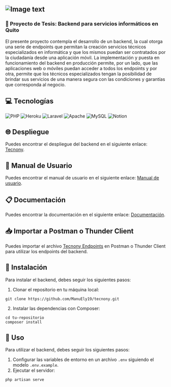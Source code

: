 ![Image text](https://res.cloudinary.com/dlzylh5f6/image/upload/v1675559741/logo/Group_135_ixamwq.png)
---
### 📄 Proyecto de Tesis: Backend para servicios informáticos en Quito
El presente proyecto contempla el desarrollo de un backend, la cual otorga una serie de endpoints que permitan la creación servicios técnicos especializados en informática y que los mismos puedan ser contratados por la ciudadanía desde una aplicación móvil. La implementación y puesta en funcionamiento del backend en producción permite, por un lado, que las aplicaciones web o móviles puedan acceder a todos los endpoints y por otra, permite que los técnicos especializados tengan la posibilidad de brindar sus servicios de una manera segura con las condiciones y garantías que corresponda al negocio.

## 💻 Tecnologías 
![PHP](https://img.shields.io/badge/php-%23777BB4.svg?style=for-the-badge&logo=php&logoColor=white) ![Heroku](https://img.shields.io/badge/heroku-%23430098.svg?style=for-the-badge&logo=heroku&logoColor=white) ![Laravel](https://img.shields.io/badge/laravel-%23FF2D20.svg?style=for-the-badge&logo=laravel&logoColor=white) ![Apache](https://img.shields.io/badge/apache-%23D42029.svg?style=for-the-badge&logo=apache&logoColor=white) ![MySQL](https://img.shields.io/badge/mysql-%2300f.svg?style=for-the-badge&logo=mysql&logoColor=white) ![Notion](https://img.shields.io/badge/Notion-%23000000.svg?style=for-the-badge&logo=notion&logoColor=white)

## 🌐 Despliegue

Puedes encontrar el despliegue del backend en el siguiente enlace: [Tecnony](https://tecnony-v1.herokuapp.com).

## 📖 Manual de Usuario

Puedes encontrar el manual de usuario en el siguiente enlace: [Manual de usuario](https://youtu.be/x2TYIOLG98Y).

## 📋 Documentación

Puedes encontrar la documentación en el siguiente enlace: [Documentación](https://manuely19.notion.site/APIs-4c32e79b14e04162a9027dcf2fc8676b).

## 📥 Importar a Postman o Thunder Client

Puedes importar el archivo [Tecnony Endpoints](/Tecnony_endpoints.json) en Postman o Thunder Client para utilizar los endpoints del backend.

## 💾 Instalación

Para instalar el backend, debes seguir los siguientes pasos:

1. Clonar el repositorio en tu máquina local:
```
git clone https://github.com/ManuEly19/tecnony.git
```

2. Instalar las dependencias con Composer:
```
cd tu-repositorio
composer install
```

## 🙂 Uso

Para utilizar el backend, debes seguir los siguientes pasos:

1. Configurar las variables de entorno en un archivo `.env` siguiendo el modelo `.env.example`.
2. Ejecutar el servidor:
```
php artisan serve
```



